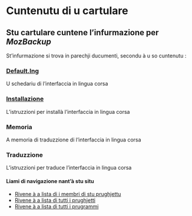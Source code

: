 # Cuntenutu di u cartulare

## Stu cartulare cuntene l’infurmazione per _MozBackup_

St’infurmazione si trova in parechji ducumenti, secondu à u so cuntenutu :

### [__Default.lng__](Default.lng)  
U schedariu di l’interfaccia in lingua corsa
### [__Installazione__](Installazione.md)  
L’istruzzioni per installà l’interfaccia in lingua corsa
### __Memoria__
A memoria di traduzzione di l’interfaccia in lingua corsa
### __Traduzzione__
L’istruzzioni per traduce l’interfaccia in lingua corsa

#### Liami di navigazione nant’à stu situ
- [Rivene à a lista di i membri di stu prughjettu](./)
- [Rivene à a lista di tutti i prughjetti](../)
- [Rivene à a lista di tutti i prugrammi](../../../../#readme)
